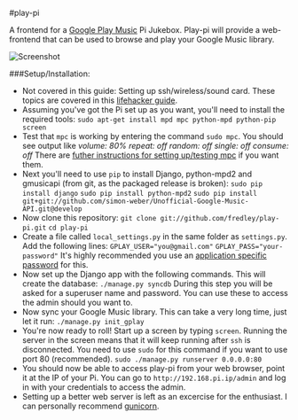 #play-pi

A frontend for a [Google Play Music](http://play.google.com/music/) Pi Jukebox. Play-pi will provide a web-frontend that can be used to browse and play your Google Music library.

![Screenshot](http://i.imgur.com/Ar4dqoN.png)

###Setup/Installation:

* Not covered in this guide: Setting up ssh/wireless/sound card. These topics are covered in this [lifehacker guide](http://lifehacker.com/5978594/turn-a-raspberry-pi-into-an-airplay-receiver-for-streaming-music-in-your-living-room).
* Assuming you've got the Pi set up as you want, you'll need to install the required tools:
`sudo apt-get install mpd mpc python-mpd python-pip screen`
* Test that `mpc` is working by entering the command `sudo mpc`. You should see output like
*volume: 80%   repeat: off   random: off   single: off   consume: off*
There are [futher instructions for setting up/testing mpc](http://www.gmpa.it/it9xxs/?p=727) if you want them.
* Next you'll need to use `pip` to install Django, python-mpd2 and gmusicapi (from git, as the packaged release is broken):
`sudo pip install django`
`sudo pip install python-mpd2`
`sudo pip install git+git://github.com/simon-weber/Unofficial-Google-Music-API.git@develop`
* Now clone this repository:
`git clone git://github.com/fredley/play-pi.git`
`cd play-pi`
* Create a file called `local_settings.py` in the same folder as `settings.py`. Add the following lines:
`GPLAY_USER="you@gmail.com"`
`GPLAY_PASS="your-password"`
It's highly recommended you use an [application specific password](https://support.google.com/accounts/answer/185833?hl=en) for this.
* Now set up the Django app with the following commands. This will create the database:
`./manage.py syncdb`
During this step you will be asked for a superuser name and password. You can use these to access the admin should you want to.
* Now sync your Google Music library. This can take a very long time, just let it run:
`./manage.py init_gplay`
* You're now ready to roll! Start up a screen by typing `screen`. Running the server in the screen means that it will keep running after `ssh` is disconnected. You need to use `sudo` for this command if you want to use port 80 (recommended).
`sudo ./manage.py runserver 0.0.0.0:80`
* You should now be able to access play-pi from your web browser, point it at the IP of your Pi. You can go to `http://192.168.pi.ip/admin` and log in with your credentials to access the admin.
* Setting up a better web server is left as an excercise for the enthusiast. I can personally recommend [gunicorn](http://gunicorn.org/).
